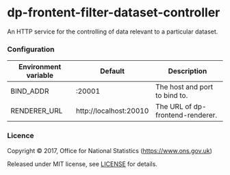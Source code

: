 dp-frontent-filter-dataset-controller
==================

An HTTP service for the controlling of data relevant to a particular dataset.

### Configuration

| Environment variable | Default                 | Description
| -------------------- | ----------------------- | --------------------------------------
| BIND_ADDR            | :20001                  | The host and port to bind to.
| RENDERER_URL         | http://localhost:20010  | The URL of dp-frontend-renderer.

### Licence

Copyright ©‎ 2017, Office for National Statistics (https://www.ons.gov.uk)

Released under MIT license, see [LICENSE](LICENSE.md) for details.
